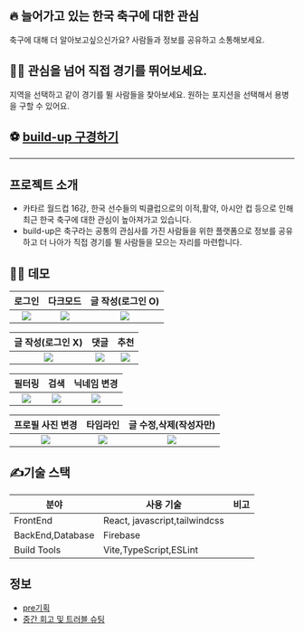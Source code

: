 ## 🔥 늘어가고 있는 한국 축구에 대한 관심

축구에 대해 더 알아보고싶으신가요?
사람들과 정보를 공유하고 소통해보세요.

## 🙋‍♂️ 관심을 넘어 직접 경기를 뛰어보세요.

지역을 선택하고 같이 경기를 뛸 사람들을 찾아보세요.
원하는 포지션을 선택해서 용병을 구할 수 있어요.

## ⚽ [build-up 구경하기](https://build-up-4925c.web.app/free)

---

## 프로젝트 소개

- 카타르 월드컵 16강, 한국 선수들의 빅클럽으로의 이적,활약, 아시안 컵 등으로 인해 최근 한국 축구에 대한 관심이 높아져가고 있습니다.
- build-up은 축구라는 공통의 관심사를 가진 사람들을 위한 플랫폼으로 정보를 공유하고 더 나아가 직접 경기를 뛸 사람들을 모으는 자리를 마련합니다.

## 🤹‍♀️ 데모

|                                                 로그인                                                  |                                                다크모드                                                 |                                            글 작성(로그인 O)                                            |
| :-----------------------------------------------------------------------------------------------------: | :-----------------------------------------------------------------------------------------------------: | :-----------------------------------------------------------------------------------------------------: |
| <img src='https://github.com/DxxxHxx/build-up/assets/111565040/699b11ba-5cf9-47e4-b534-77165d234639'  /> | <img src='https://github.com/DxxxHxx/build-up/assets/111565040/c8e48610-4886-498e-92c5-bb087a4ce6e7'  /> | <img src='https://github.com/DxxxHxx/build-up/assets/111565040/67c47c4d-f51b-44c4-afbd-f10acdde6766'  /> |

|                                            글 작성(로그인 X)                                            |                                                  댓글                                                   |                                                  추천                                                   |
| :-----------------------------------------------------------------------------------------------------: | :-----------------------------------------------------------------------------------------------------: | :-----------------------------------------------------------------------------------------------------: |
| <img src='https://github.com/DxxxHxx/build-up/assets/111565040/510b8e5d-5069-4d41-9d07-f0ec7e98460b'  /> | <img src='https://github.com/DxxxHxx/build-up/assets/111565040/3079a45f-b5e3-4744-9734-3aed19782377'  /> | <img src='https://github.com/DxxxHxx/build-up/assets/111565040/eb270195-92ee-49b7-8b85-a48205730cbb'  /> |

|                                                 필터링                                                  |                                                  검색                                                   |                                               닉네임 변경                                               |
| :-----------------------------------------------------------------------------------------------------: | :-----------------------------------------------------------------------------------------------------: | :-----------------------------------------------------------------------------------------------------: |
| <img src='https://github.com/DxxxHxx/build-up/assets/111565040/41e28f3e-8882-4ddb-a01c-6d07729ce1b8'  /> | <img src='https://github.com/DxxxHxx/build-up/assets/111565040/a8431f07-f94b-4118-8e44-d186d5456b86'  /> | <img src='https://github.com/DxxxHxx/build-up/assets/111565040/bb74ba7e-14f4-4afd-8b08-c9304b8523a5'  /> |

|                                            프로필 사진 변경                                             |                                                타임라인                                                 |                                         글 수정,삭제(작성자만)                                          |
| :-----------------------------------------------------------------------------------------------------: | :-----------------------------------------------------------------------------------------------------: | :-----------------------------------------------------------------------------------------------------: |
| <img src='https://github.com/DxxxHxx/build-up/assets/111565040/b286ff0c-01e8-4610-86ba-d927fde41e0a'  /> | <img src='https://github.com/DxxxHxx/build-up/assets/111565040/3d57e8d1-3f8a-4879-b0a3-0cac22a36fd9'  /> | <img src='https://github.com/DxxxHxx/build-up/assets/111565040/bac0079e-79a5-4521-8d08-9139da20c137'  /> |

## ✍️기술 스택

| 분야             | 사용 기술                     | 비고 |
| ---------------- | ----------------------------- | ---- |
| FrontEnd         | React, javascript,tailwindcss |
| BackEnd,Database | Firebase                      |
| Build Tools      | Vite,TypeScript,ESLint        |

## 정보

- [pre기획](https://daffy-check-36e.notion.site/Pre-4955428bc8f442a6a09124d81e0f0dd9?pvs=4)
- [중간 회고 및 트러블 슈팅](https://daffy-check-36e.notion.site/708a07101e7f440baf6185846ffc14ca)
